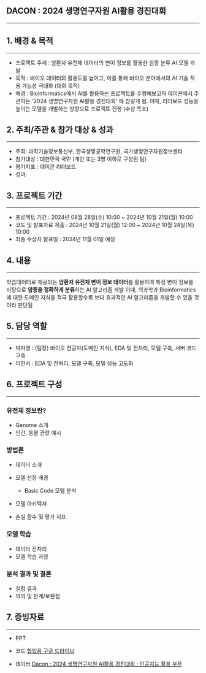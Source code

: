 ## DACON : 2024 생명연구자원 AI활용 경진대회
---

## 1. 배경 & 목적

---

- 프로젝트 주제 : 암환자 유전체 데이터의 변이 정보를 활용한 암종 분류 AI 모델 개발
- 목적 : 바이오 데이터의 활용도를 높이고, 이를 통해 바이오 분야에서의 AI 기술 적용 가능성 극대화 (대회 목적)
- 배경 : Bioinformatics에서 AI를 활용하는 프로젝트를 수행해보고자 데이콘에서 주관하는 '2024 생명연구자원 AI활용 경진대회' 에 참갛게 됨. 이때, 리더보드 성능을 높이는 모델을 개발하는 방향으로 프로젝트 진행 (수상 목표)

## 2. 주최/주관 & 참가 대상 & 성과

---

- 주최: 과학기술정보통신부, 한국생명공학연구원, 국가생명연구자원정보센터
- 참가대상 : 대한민국 국민 (개인 또는 3명 이하로 구성된 팀)
- 평가지표 : 데이콘 리더보드
- 성과: 

## 3. 프로젝트 기간

---

- 프로젝트 기간 : 2024년 08월 28일(수) 10:00 ~ 2024년 10월 21일(월) 10:00
- 코드 및 발표자료 제출 : 2024년 10월 21일(월) 12:00 ~ 2024년 10월 24일(목) 10:00
- 최종 수상자 발표일 : 2024년 11월 01일 예정

## 4. 내용

---

학습데이터로 제공되는 **암환자 유전체 변이 정보 데이터**를 활용하여 특정 변이 정보를 바탕으로 **암종을 정확하게 분류**하는 AI 알고리즘 개발
이때, 의과학과 Bioinformatics에 대한 도메인 지식을 적극 활용할수록 보다 효과적인 AI 알고리즘을 개발할 수 있을 것이라 판단됨

## 5. 담당 역할

---

- 박자영 : (팀장) 바이오 전공자(도메인 지식), EDA 및 전처리, 모델 구축, 서버 코드 구축
- 이한서 : EDA 및 전처리, 모델 구축, 모델 성능 고도화  

## 6. 프로젝트 구성

---
### 유전체 정보란?
- Genome 소개
- 인간, 동물 관련 예시

### 방법론
- 데이터 소개

- 모델 선정 배경
  - Basic Code 모델 분석

- 모델 아키텍쳐

- 손실 함수 및 평가 지표

### 모델 학습
- 데이터 전처리
- 모델 학습 과정

### 분석 결과 및 결론
- 실험 결과
- 의의 및 한계/보완점


## 7. 증빙자료

---

- PPT


- 코드
  [협업용 구글 드라이브](https://drive.google.com/drive/folders/1GZr-4RotBfdL9jT_EPk5HktPYO_ZRvDL?usp=sharing) 


- 데이터
  [Dacon : 2024 생명연구자원 AI활용 경진대회 : 인공지능 활용 부문](https://dacon.io/competitions/official/236355/data)
